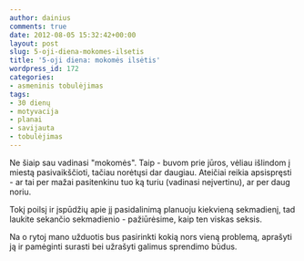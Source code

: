 ```yaml
---
author: dainius
comments: true
date: 2012-08-05 15:32:42+00:00
layout: post
slug: 5-oji-diena-mokomes-ilsetis
title: '5-oji diena: mokomės ilsėtis'
wordpress_id: 172
categories:
- asmeninis tobulėjimas
tags:
- 30 dienų
- motyvacija
- planai
- savijauta
- tobulėjimas
---
```


Ne šiaip sau vadinasi "mokomės". Taip - buvom prie jūros, vėliau išlindom į miestą pasivaikščioti, tačiau norėtųsi dar daugiau. Ateičiai reikia apsispręsti - ar tai per mažai pasitenkinu tuo ką turiu (vadinasi neįvertinu), ar per daug noriu.

Tokį poilsį ir įspūdžių apie jį pasidalinimą planuoju kiekvieną sekmadienį, tad laukite sekančio sekmadienio - pažiūrėsime, kaip ten viskas seksis.

Na o rytoj mano užduotis bus pasirinkti kokią nors vieną problemą, aprašyti ją ir pamėginti surasti bei užrašyti galimus sprendimo būdus.
